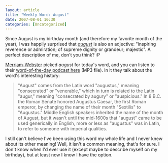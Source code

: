 ```yaml
---
layout: article
title: "Weekly Word: August"
date: 2007-08-01 10:30
categories: [Uncategorized]
---
```

Since August is my birthday month (and therefore my favorite month of the year), I was happily surprised that <em><a href="http://dictionary.reference.com/browse/august">august</a></em> is also an adjective: "inspiring reverence or admiration; of supreme dignity or grandeur; majestic". A perfect description of me, don't you think? :P

<a href="http://www.merriam-webster.com/cgi-bin/mwwodarch.pl?Aug.01.2007">Merriam-Webster</a> picked <em>august</em> for today's word, and you can listen to their <a href="http://condor.eb.com/word/podcast/wd20070801.mp3">word-of-the-day podcast here</a> (MP3 file). In it they talk about the word's interesting history:

<blockquote>
"August" comes from the Latin word "augustus," meaning "consecrated" or "venerable," which in turn is related to the Latin "augur," meaning "consecrated by augury" or "auspicious." In 8 B.C. the Roman Senate honored Augustus Caesar, the first Roman emperor, by changing the name of their month "Sextilis" to "Augustus." Middle English speakers inherited the name of the month of August, but it wasn't until the mid-1600s that "august" came to be used generically in English, more or less as "augustus" was in Latin, to refer to someone with imperial qualities.
</blockquote>

I still can't believe I've been using this word my whole life and I never knew about its other meaning! Well, it isn't a common meaning, that's for sure. I don't know when I'd ever use it (except maybe to describe myself on my birthday), but at least now I know I have the option.

